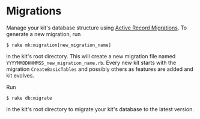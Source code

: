 # Migrations

Manage your kit's database structure using [Active Record Migrations](http://api.rubyonrails.org/classes/ActiveRecord/Migration.html).
To generate a new migration, run

    $ rake mk:migration[new_migration_name]

in the kit's root directory.
This will create a new migration file named `YYYYMMDDHHMMSS_new_migration_name.rb`.
Every new kit starts with the migration `CreateBasicTables` and possibly others as features are added and kit evolves.

Run

    $ rake db:migrate

in the kit's root directory to migrate your kit's database to the latest version.

